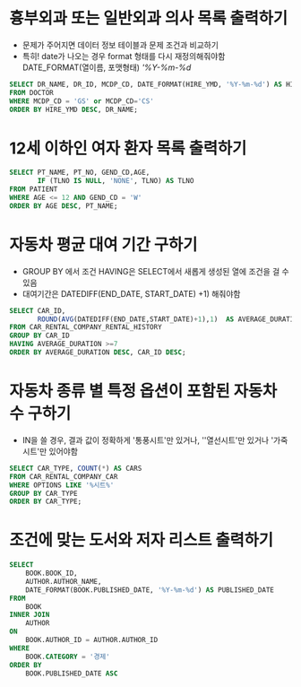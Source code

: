 # 흉부외과 또는 일반외과 의사 목록 출력하기
- 문제가 주어지면 데이터 정보 테이블과 문제 조건과 비교하기
- 특히! date가 나오는 경우 format 형태를 다시 재정의해줘야함 DATE_FORMAT(열이름, 포맷형태) *'%Y-%m-%d*


``` sql
SELECT DR_NAME, DR_ID, MCDP_CD, DATE_FORMAT(HIRE_YMD, '%Y-%m-%d') AS HIRE_YMD
FROM DOCTOR
WHERE MCDP_CD = 'GS' or MCDP_CD='CS'
ORDER BY HIRE_YMD DESC, DR_NAME;
```

# 12세 이하인 여자 환자 목록 출력하기

``` sql
SELECT PT_NAME, PT_NO, GEND_CD,AGE,
       IF (TLNO IS NULL, 'NONE', TLNO) AS TLNO
FROM PATIENT
WHERE AGE <= 12 AND GEND_CD = 'W'
ORDER BY AGE DESC, PT_NAME;
```

# 자동차 평균 대여 기간 구하기
- GROUP BY 에서 조건 HAVING은 SELECT에서 새롭게 생성된 열에 조건을 걸 수 있음
- 대여기간은 DATEDIFF(END_DATE, START_DATE) +1) 해줘야함

``` sql
SELECT CAR_ID, 
       ROUND(AVG(DATEDIFF(END_DATE,START_DATE)+1),1)  AS AVERAGE_DURATION
FROM CAR_RENTAL_COMPANY_RENTAL_HISTORY
GROUP BY CAR_ID
HAVING AVERAGE_DURATION >=7
ORDER BY AVERAGE_DURATION DESC, CAR_ID DESC;
```

# 자동차 종류 별 특정 옵션이 포함된 자동차 수 구하기
- IN을 쓸 경우, 결과 값이 정확하게 '통풍시트'만 있거나, ''열선시트'만 있거나 '가죽시트'만 있어야함

``` sql
SELECT CAR_TYPE, COUNT(*) AS CARS
FROM CAR_RENTAL_COMPANY_CAR
WHERE OPTIONS LIKE '%시트%'
GROUP BY CAR_TYPE
ORDER BY CAR_TYPE;
```


# 조건에 맞는 도서와 저자 리스트 출력하기

``` sql
SELECT
    BOOK.BOOK_ID,
    AUTHOR.AUTHOR_NAME,
    DATE_FORMAT(BOOK.PUBLISHED_DATE, '%Y-%m-%d') AS PUBLISHED_DATE
FROM
    BOOK
INNER JOIN
    AUTHOR
ON
    BOOK.AUTHOR_ID = AUTHOR.AUTHOR_ID
WHERE
    BOOK.CATEGORY = '경제'
ORDER BY
    BOOK.PUBLISHED_DATE ASC
```

